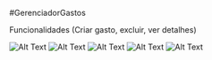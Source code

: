 #GerenciadorGastos

Funcionalidades (Criar gasto, excluir, ver detalhes)

![Alt Text](https://github.com/leohmcx/GerenciadorGastos/blob/master/lista.jpg)
![Alt Text](https://github.com/leohmcx/GerenciadorGastos/blob/master/scroll.jpg)
![Alt Text](https://github.com/leohmcx/GerenciadorGastos/blob/master/excluir.jpg)
![Alt Text](https://github.com/leohmcx/GerenciadorGastos/blob/master/adicionar.jpg)
![Alt Text](https://github.com/leohmcx/GerenciadorGastos/blob/master/detalhe.jpg)